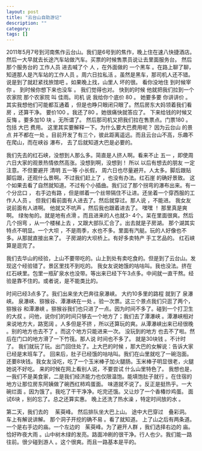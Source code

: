 ```yaml
---
layout: post
title: "云台山自助游记"
description: ""
category: 
tags: []
---
```





2011年5月7号到河南焦作云台山。我们是6号到的焦作，晚上住在速八快捷酒店。然后一大早就去长途汽车站做汽车。买票的时候售票员说让去里面服务台。 然后那个服务台的 工作人员 进去喊了个 人 ，在外面做的 一个黑车 。在路上聊了聊，知道那人是汽车站的工作人员 。周六日拉私活 。虽然是黑车，那司机人还不错。 说是到了就赶紧找旅馆吧 。如果晚上找，山里人 坏的很。 看你没地住 到时候宰你 。 到时候你想下来也没车 。 我们觉得也对。 快到的时候 他就把我们拉到一个农家院  那个农家院 叫 佳雨。司机 说 我给你个底价  80 。 她要多要 你讲讲价 。 其实我想他们可能都互通着 ，但是也睁只眼闭只眼了。然后房东大妈领着我们看房 ，还算干净。 要价100 。我还了80 。她很痛快就答应了。 下来给钱的时候又反悔 。要多加10 块 。无所谓了。 
然后那司机又把我们拉在售票点。门票180 。包括 大巴 费用。
这里其实要解释一下。为什么要大巴费用呢？ 因为云台山 的景点 并不都在一处 。目前开发了有三个，彼此距离遥远。而且云台山不高，乐趣不在爬山，而在峡谷 瀑布， 去了后就知道大巴是必要的。

我们先去的红石峡，没想到人那么多。简直是人挤人啊。看来不止 五一 ，即使周六日大家的观景热情依然高涨。没想到啊，没想到！  所以 以后有想去的朋友 一定注意。不但要避开 清明 五一等 小长假， 周六日也尽量避开。人太多。脚后跟贴脚后跟，还观什么景啊。不过我们赶上了 ，也没有办法。红石崖 的确好景致。 这个如果去看了自然就知道。不过有个小插曲。我们过了那个拐弯的瀑布出来。有一个分岔口 ， 右手边有路 ，但是绑着一个丝带隔住不让进。还坐着一个穿西服的工作人人员 。
但我们看前面有人进去了。然后就穿过。那人说 ，不能进。 我女友说前面有人进啊。 他就又不吭声 。然后我也跟着进去了。
嘿嘿 ！ 那里真是爽啊。 绿匆匆的。就是地有点滑 。而且进来的人也就3- 4个。呆在里面很爽。然后 几个拐弯 ，从一个楼梯上去 ，又跟大部队汇合了。出去就是子房湖。 那个湖其实特点不明显。一个大坝 ，不是雨季，水也不多。里面有汽艇。玩的人好像也不多。从那就直接出来了。 子房湖的大坝桥上。有好多卖特产 手工艺品的。 红石峡算是逛完了。
 
我们去华山的经验，上山不要带吃的。山上到处有卖吃食的。但是到了云台山。发现这个经验错了。景区里找不到吃的。
我女友说她饿的咕咕叫。我也没法。挤在红石峡里。包里一瓶矿泉水也没带。等出来已经下午3点多。中间就一直干熬。经验是靠不住的。或者说，是不能类比的。    

时间已经3点多了。我们出来坐大巴奔往泉瀑峡。
大约10多里的路程 就到了 泉瀑峡。 泉瀑峡、猕猴谷、潭瀑峡在一处 。验一次票。这三个景点我们只逛了两个，猕猴谷 和潭瀑峡 。猕猴谷我们也只进了一点。因为时间不多了。碰到一个打卫生的大叔 。问他，说你们的时间只够去一个地方了；我们去了潭瀑峡 。潭瀑峡相对来说地方大，路宽阔 。人多但是不挤 ，所以还算玩的爽。从潭瀑峡出来已经很晚 。别的地方也去不了 。而这个地方只能进来一次。 没玩到的地方 也去不了啦。然后在门口的地方滑了一下竹筏。那人说 时间也不多了。 就是30块钱 。不计时了。 我们就玩了玩。出门回住处了。上大巴的时候 ，那大巴的女解说：告诉大家已经是末班车了。
回来后，肚子已经饿的咕咕叫。我们在山里就吃了一碗泡面。还要8块钱。我女友没吃，吃了一个玉米棒子加火腿肠。玉米棒子明显很老，火腿她说不好吃。 来的时候在网上看别人说，不要尝试 什么山里特色了。 我想也是，一我们不是美食家，二是我们经济能力也仅限温饱。能填饱肚子就行 。在住宿的地方让那位房东阿姨做了碗西红柿鸡蛋面。 味道就不说了。反正是挺热乎。一大碗烂面 。因为饿了。我吃了干干净净。吃完还饿。又让炒了一个香椿炒鸡蛋。 面试6块 ，别的忘了。总之还算实惠。
晚上还洗了热水澡 ，特定时间放的水 。

第二天，我们去的 　茱萸峰。 然后排队坐大巴上山。 途中大巴穿过　叠彩洞。 车上有解说讲解。 那个洞子开挖的确不易 。看了就知道。 上了山之后有两条道。一个是右手边的庙。一个左边的　茱萸峰。为了避开人群 ，我们选择右边的 庙。恰好昨夜大雨 。山中树木绿的发亮。路面冲刷的很干净。行人也少。我们能一路往前。很少碰到游人 。这个很爽。而且一路基本是平的。

